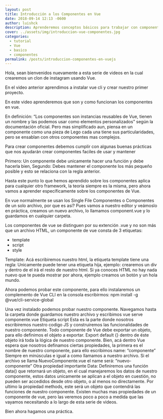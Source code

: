 ```yaml
---
layout: post
title: Introducción a los Componentes en Vue
date: 2018-09-14 12:13 -0600
author: luishck
description: Aprenderemos conceptos básicos para trabajar con componentes en Vue
cover: ../assets/img/introduccion-vue-componentes.jpg
categories:
  - tutorial
  - Vue
  - basico
  - componentes
permalink: /posts/introduccion-componentes-en-vuejs
---
```

Hola, sean bienvenidos nuevamente a esta serie de videos en la cual crearemos un clon de instagram usando Vue.

En el video anterior aprendimos a instalar vue cli y crear nuestro primer proyecto.

En este video aprenderemos que son y como funcionan los componentes en vue.

En definición: “Los componentes son instancias reusables de Vue, tienen un nombre y las podemos usar como elementos personalizados”  según la documentación oficial.
Pero mas simplificado aun, piensa en un componente como una pieza de Lego cada una tiene sus particularidades, pero se ensablan con otros componentes mas complejos.

Para crear componentes debemos cumplir con algunas buenas prácticas que nos ayudarán crear componentes faciles de usar y mantener

Primero: Un componente debe unicamente hacer una función y debe hacerla bien,
Segundo: Debes mantener el componente los más pequeño posible y esto se relaciona con la regla anterior.

Hasta este punto lo que hemos aprendido sobre los componentes aplica para cualquier otro framework, la teoría siempre es la misma, pero ahora vamos a aprender específicamente sobre los componentes de Vue.

En vue normalmente se usan los Single File Componentes o Componentes de un solo archivo, por que es así? Pues vamos a nuestro editor y veámoslo en práctica, creamos un nuevo archivo, lo llamamos component.vue y lo guardamos en cualquier carpeta.

Los componentes de vue se distinguen por su extención .vue y no son más que un archivo HTML,
un componente de vue consta de 3 etiquetas:
- template
- script
- style

Template:
Acá escribiremos nuestro html, la etiqueta template tiene una regla: Unicamente puede tener una etiqueta hija, ejemplo: crearemos un div y dentro de el irá el resto de nuestro html.
Si ya conoces HTML no hay nada nuevo que te pueda mostrar por ahora, ejemplo creamos un botón y un hola mundo.

Ahora podemos probar este componente, para ello instalaremos un complemento  de Vue CLI
en la consola escribirmos: 
npm install -g @vue/cli-service-global

Una vez instalado podemos probar nuestro componente.
Navegamos hasta la carpeta donde guardamos nuestro archivo y escribimos
vue serve componente.vue
Etiqueta script
Esta es la parte donde nosotros escribiremos nuestro codigo JS y construiremos las funcionalidades de nuestro componente.
Todo componente de Vue debe exportar un objeto, para ello definimos el objeto a exportar.
Export default {}
dentro de éste objeto irá toda la lógica de nuestro componente.
Bien, acá dentro Vue espera que nosotros definamos ciertas propiedades, la primera es el nombre de nuestro componente, para ello escribimos
name: “componente”
Siempre en minúsculas e igual a como llamamos a nuestro archivo. Si el archivo se llama NuevoComponente.vue el name será: “nuevo-componente”
Otra propiedad importante Data:
Definiremos una función data() que retornará un objeto, en el cual manejaremos los datos de nuestro componente, estos datos unicamente se aplican a el objeto en cuestión, no pueden ser accedidos desde otro objeto, o al menos no directamente.
Por ultimo la propiedad methods, este será un objeto que contendrá las funciones de nuestro componente.
Existen muchas mas propiedades de un componente de vue, pero las veremos poco a poco a medida que las vayamos necesitando a lo largo de esta serie de videos.

Bien ahora hagamos una práctica.

